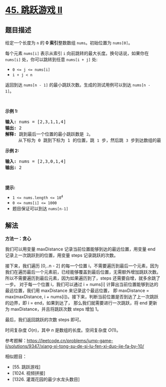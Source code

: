 # [45. 跳跃游戏 II](https://leetcode.cn/problems/jump-game-ii)

## 题目描述

<!-- 这里写题目描述 -->

<p>给定一个长度为 <code>n</code> 的 <strong>0 索引</strong>整数数组 <code>nums</code>。初始位置为 <code>nums[0]</code>。</p>

<p>每个元素 <code>nums[i]</code> 表示从索引 <code>i</code> 向前跳转的最大长度。换句话说，如果你在 <code>nums[i]</code> 处，你可以跳转到任意 <code>nums[i + j]</code> 处:</p>

<ul>
	<li><code>0 &lt;= j &lt;= nums[i]</code>&nbsp;</li>
	<li><code>i + j &lt; n</code></li>
</ul>

<p>返回到达&nbsp;<code>nums[n - 1]</code> 的最小跳跃次数。生成的测试用例可以到达 <code>nums[n - 1]</code>。</p>

<p>&nbsp;</p>

<p><strong>示例 1:</strong></p>

<pre>
<strong>输入:</strong> nums = [2,3,1,1,4]
<strong>输出:</strong> 2
<strong>解释:</strong> 跳到最后一个位置的最小跳跃数是 <code>2</code>。
&nbsp;    从下标为 0 跳到下标为 1 的位置，跳&nbsp;<code>1</code>&nbsp;步，然后跳&nbsp;<code>3</code>&nbsp;步到达数组的最后一个位置。
</pre>

<p><strong>示例 2:</strong></p>

<pre>
<strong>输入:</strong> nums = [2,3,0,1,4]
<strong>输出:</strong> 2
</pre>

<p>&nbsp;</p>

<p><strong>提示:</strong></p>

<ul>
	<li><code>1 &lt;= nums.length &lt;= 10<sup>4</sup></code></li>
	<li><code>0 &lt;= nums[i] &lt;= 1000</code></li>
	<li>题目保证可以到达&nbsp;<code>nums[n-1]</code></li>
</ul>

## 解法

<!-- 这里可写通用的实现逻辑 -->

**方法一：贪心**

我们可以用变量 maxDistance 记录当前位置能够到达的最远位置，用变量 end 记录上一次跳跃到的位置，用变量 steps 记录跳跃的次数。

接下来，我们遍历 [0,..n - 2] 的每一个位置 i，不需要遍历到最后一个元素，因为我们在遍历最后一个元素前，已经能够覆盖到最后位置，无需额外增加跳跃次数。
所以不需要遍历到最后元素，因为如果遍历到了，steps 还需要自增，就多余跳了一步。
对于每一个位置 i，我们可以通过 i + nums[i] 计算出当前位置能够到达的最远位置，我们用 maxDistance 来记录这个最远位置，
即 maxDistance = max(maxDistance, i + nums[i])。接下来，判断当前位置是否到达了上一次跳跃的边界，即 i = end，如果到达了，
那么我们就需要进行一次跳跃，将 end 更新为 maxDistance，并且将跳跃次数 steps 增加 1。

最后，我们返回跳跃的次数 steps 即可。

时间复杂度 $O(n)$，其中 $n$ 是数组的长度。空间复杂度 $O(1)$。

参考题解：https://leetcode.cn/problems/jump-game-ii/solutions/9347/xiang-xi-tong-su-de-si-lu-fen-xi-duo-jie-fa-by-10/

相似题目：

- [55. 跳跃游戏]
- [1024. 视频拼接]
- [1326. 灌溉花园的最少水龙头数目]

